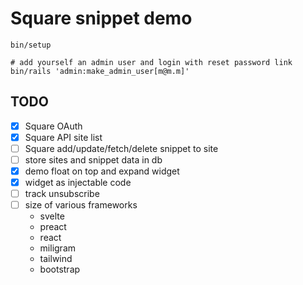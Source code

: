 # Square snippet demo

```
bin/setup

# add yourself an admin user and login with reset password link
bin/rails 'admin:make_admin_user[m@m.m]'
```

## TODO

- [x] Square OAuth
- [x] Square API site list
- [ ] Square add/update/fetch/delete snippet to site
- [ ] store sites and snippet data in db
- [x] demo float on top and expand widget
- [x] widget as injectable code
- [ ] track unsubscribe
- [ ] size of various frameworks
  - svelte
  - preact
  - react
  - miligram
  - tailwind
  - bootstrap

